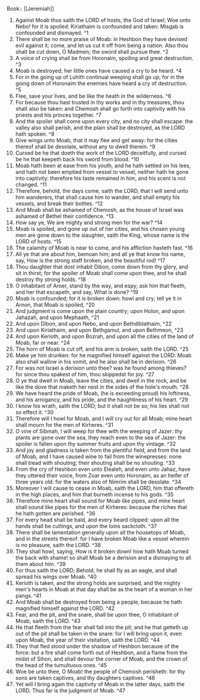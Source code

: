  Book:: [[Jeremiah]]
 1. Against Moab thus saith the LORD of hosts, the God of Israel; Woe unto Nebo! for it is spoiled: Kiriathaim is confounded and taken: Misgab is confounded and dismayed. ^1
 2. There shall be no more praise of Moab: in Heshbon they have devised evil against it; come, and let us cut it off from being a nation. Also thou shalt be cut down, O Madmen; the sword shall pursue thee. ^2
 3. A voice of crying shall be from Horonaim, spoiling and great destruction. ^3
 4. Moab is destroyed; her little ones have caused a cry to be heard. ^4
 5. For in the going up of Luhith continual weeping shall go up; for in the going down of Horonaim the enemies have heard a cry of destruction. ^5
 6. Flee, save your lives, and be like the heath in the wilderness. ^6
 7. For because thou hast trusted in thy works and in thy treasures, thou shalt also be taken: and Chemosh shall go forth into captivity with his priests and his princes together. ^7
 8. And the spoiler shall come upon every city, and no city shall escape: the valley also shall perish, and the plain shall be destroyed, as the LORD hath spoken. ^8
 9. Give wings unto Moab, that it may flee and get away: for the cities thereof shall be desolate, without any to dwell therein. ^9
 10. Cursed be he that doeth the work of the LORD deceitfully, and cursed be he that keepeth back his sword from blood. ^10
 11. Moab hath been at ease from his youth, and he hath settled on his lees, and hath not been emptied from vessel to vessel, neither hath he gone into captivity: therefore his taste remained in him, and his scent is not changed. ^11
 12. Therefore, behold, the days come, saith the LORD, that I will send unto him wanderers, that shall cause him to wander, and shall empty his vessels, and break their bottles. ^12
 13. And Moab shall be ashamed of Chemosh, as the house of Israel was ashamed of Bethel their confidence. ^13
 14. How say ye, We are mighty and strong men for the war? ^14
 15. Moab is spoiled, and gone up out of her cities, and his chosen young men are gone down to the slaughter, saith the King, whose name is the LORD of hosts. ^15
 16. The calamity of Moab is near to come, and his affliction hasteth fast. ^16
 17. All ye that are about him, bemoan him; and all ye that know his name, say, How is the strong staff broken, and the beautiful rod! ^17
 18. Thou daughter that dost inhabit Dibon, come down from thy glory, and sit in thirst; for the spoiler of Moab shall come upon thee, and he shall destroy thy strong holds. ^18
 19. O inhabitant of Aroer, stand by the way, and espy; ask him that fleeth, and her that escapeth, and say, What is done? ^19
 20. Moab is confounded; for it is broken down: howl and cry; tell ye it in Arnon, that Moab is spoiled, ^20
 21. And judgment is come upon the plain country; upon Holon, and upon Jahazah, and upon Mephaath, ^21
 22. And upon Dibon, and upon Nebo, and upon Bethdiblathaim, ^22
 23. And upon Kiriathaim, and upon Bethgamul, and upon Bethmeon, ^23
 24. And upon Kerioth, and upon Bozrah, and upon all the cities of the land of Moab, far or near. ^24
 25. The horn of Moab is cut off, and his arm is broken, saith the LORD. ^25
 26. Make ye him drunken: for he magnified himself against the LORD: Moab also shall wallow in his vomit, and he also shall be in derision. ^26
 27. For was not Israel a derision unto thee? was he found among thieves? for since thou spakest of him, thou skippedst for joy. ^27
 28. O ye that dwell in Moab, leave the cities, and dwell in the rock, and be like the dove that maketh her nest in the sides of the hole's mouth. ^28
 29. We have heard the pride of Moab, (he is exceeding proud) his loftiness, and his arrogancy, and his pride, and the haughtiness of his heart. ^29
 30. I know his wrath, saith the LORD; but it shall not be so; his lies shall not so effect it. ^30
 31. Therefore will I howl for Moab, and I will cry out for all Moab; mine heart shall mourn for the men of Kirheres. ^31
 32. O vine of Sibmah, I will weep for thee with the weeping of Jazer: thy plants are gone over the sea, they reach even to the sea of Jazer: the spoiler is fallen upon thy summer fruits and upon thy vintage. ^32
 33. And joy and gladness is taken from the plentiful field, and from the land of Moab, and I have caused wine to fail from the winepresses: none shall tread with shouting; their shouting shall be no shouting. ^33
 34. From the cry of Heshbon even unto Elealeh, and even unto Jahaz, have they uttered their voice, from Zoar even unto Horonaim, as an heifer of three years old: for the waters also of Nimrim shall be desolate. ^34
 35. Moreover I will cause to cease in Moab, saith the LORD, him that offereth in the high places, and him that burneth incense to his gods. ^35
 36. Therefore mine heart shall sound for Moab like pipes, and mine heart shall sound like pipes for the men of Kirheres: because the riches that he hath gotten are perished. ^36
 37. For every head shall be bald, and every beard clipped: upon all the hands shall be cuttings, and upon the loins sackcloth. ^37
 38. There shall be lamentation generally upon all the housetops of Moab, and in the streets thereof: for I have broken Moab like a vessel wherein is no pleasure, saith the LORD. ^38
 39. They shall howl, saying, How is it broken down! how hath Moab turned the back with shame! so shall Moab be a derision and a dismaying to all them about him. ^39
 40. For thus saith the LORD; Behold, he shall fly as an eagle, and shall spread his wings over Moab. ^40
 41. Kerioth is taken, and the strong holds are surprised, and the mighty men's hearts in Moab at that day shall be as the heart of a woman in her pangs. ^41
 42. And Moab shall be destroyed from being a people, because he hath magnified himself against the LORD. ^42
 43. Fear, and the pit, and the snare, shall be upon thee, O inhabitant of Moab, saith the LORD. ^43
 44. He that fleeth from the fear shall fall into the pit; and he that getteth up out of the pit shall be taken in the snare: for I will bring upon it, even upon Moab, the year of their visitation, saith the LORD. ^44
 45. They that fled stood under the shadow of Heshbon because of the force: but a fire shall come forth out of Heshbon, and a flame from the midst of Sihon, and shall devour the corner of Moab, and the crown of the head of the tumultuous ones. ^45
 46. Woe be unto thee, O Moab! the people of Chemosh perisheth: for thy sons are taken captives, and thy daughters captives. ^46
 47. Yet will I bring again the captivity of Moab in the latter days, saith the LORD. Thus far is the judgment of Moab. ^47
